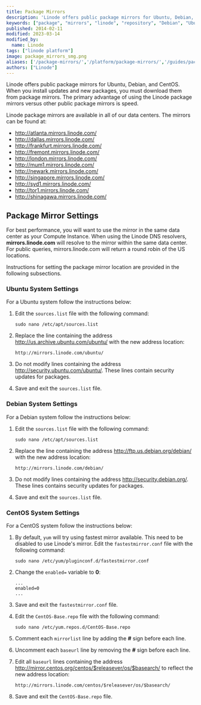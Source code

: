 ```yaml
---
title: Package Mirrors
description: 'Linode offers public package mirrors for Ubuntu, Debian, and CentOS. This guide provides you with instructions on how to mirror those package repositories. '
keywords: ["package", "mirrors", "linode", "repository", "Debian", "Ubuntu", "CentOS", "yum", "apt-get"]
published: 2014-02-11
modified: 2023-03-14
modified_by:
  name: Linode
tags: ["linode platform"]
image: package_mirrors_smg.png
aliases: ['/package-mirrors/','/platform/package-mirrors/','/guides/package-mirrors/']
authors: ["Linode"]
---
```


Linode offers public package mirrors for Ubuntu, Debian, and CentOS. When you install updates and new packages, you must download them from package mirrors. The primary advantage of using the Linode package mirrors versus other public package mirrors is speed.

Linode package mirrors are available in all of our data centers. The mirrors can be found at:

- <http://atlanta.mirrors.linode.com/>
- <http://dallas.mirrors.linode.com/>
- <http://frankfurt.mirrors.linode.com/>
- <http://fremont.mirrors.linode.com/>
- <http://london.mirrors.linode.com/>
- <http://mum1.mirrors.linode.com/>
- <http://newark.mirrors.linode.com/>
- <http://singapore.mirrors.linode.com/>
- <http://syd1.mirrors.linode.com/>
- <http://tor1.mirrors.linode.com/>
- <http://shinagawa.mirrors.linode.com/>


## Package Mirror Settings

For best performance, you will want to use the mirror in the same data center as your Compute Instance. When using the Linode DNS resolvers, **mirrors.linode.com** will resolve to the mirror within the same data center. For public queries, mirrors.linode.com will return a round robin of the US locations.

Instructions for setting the package mirror location are provided in the following subsections.

### Ubuntu System Settings

For a Ubuntu system follow the instructions below:

1. Edit the `sources.list` file with the following command:

    ```command
    sudo nano /etc/apt/sources.list
    ```

1. Replace the line containing the address <http://us.archive.ubuntu.com/ubuntu/> with the new address location:

    ```command
    http://mirrors.linode.com/ubuntu/
    ```

1. Do not modify lines containing the address <http://security.ubuntu.com/ubuntu/>. These lines contain security updates for packages.

1. Save and exit the `sources.list` file.

### Debian System Settings

For a Debian system follow the instructions below:

1. Edit the `sources.list` file with the following command:

    ```command
    sudo nano /etc/apt/sources.list
    ```

1. Replace the line containing the address <http://ftp.us.debian.org/debian/> with the new address location:

    ```command
    http://mirrors.linode.com/debian/
    ```

1. Do not modify lines containing the address <http://security.debian.org/>. These lines contains security updates for packages.

1. Save and exit the `sources.list` file.

### CentOS System Settings

For a CentOS system follow the instructions below:

1. By default, `yum` will try using fastest mirror available. This need to be disabled to use Linode's mirror. Edit the `fastestmirror.conf` file with the following command:

    ```command
    sudo nano /etc/yum/pluginconf.d/fastestmirror.conf
    ```

1. Change the `enabled=` variable to **0**:

    ```file {title="/etc/yum/pluginconf.d/fastestmirror.conf"}
    ...
    enabled=0
    ...
    ```

1. Save and exit the `fastestmirror.conf` file.

1. Edit the `CentOS-Base.repo` file with the following command:

    ```command
    sudo nano /etc/yum.repos.d/CentOS-Base.repo
    ```

1. Comment each `mirrorlist` line by adding the **\#** sign before each line.

1. Uncomment each `baseurl` line by removing the **\#** sign before each line.

1. Edit all `baseurl` lines containing the address http://mirror.centos.org/centos/$releasever/os/$basearch/ to reflect the new address location:

    ```command
    http://mirrors.linode.com/centos/$releasever/os/$basearch/
    ```

1. Save and exit the `CentOS-Base.repo` file.
